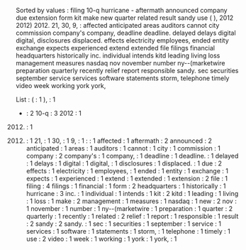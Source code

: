 Sorted by values :
filing 10-q hurricane - aftermath announced company due extension form kit make new quarter related result sandy use ( ), 2012 2012) 2012. 21, 30, 9, : affected anticipated areas auditors cannot city commission company's company, deadline deadline. delayed delays digital digital, disclosures displaced. effects electricity employees, ended entity exchange expects experienced extend extended file filings financial headquarters historically inc. individual intends kitd leading living loss management measures nasdaq nov november number ny--(marketwire preparation quarterly recently relief report responsible sandy. sec securities september service services software statements storm, telephone timely video week working york york, 

List :
( : 1
), : 1
- : 2
10-q : 3
2012 : 1
2012) : 1
2012. : 1
21, : 1
30, : 1
9, : 1
: : 1
affected : 1
aftermath : 2
announced : 2
anticipated : 1
areas : 1
auditors : 1
cannot : 1
city : 1
commission : 1
company : 2
company's : 1
company, : 1
deadline : 1
deadline. : 1
delayed : 1
delays : 1
digital : 1
digital, : 1
disclosures : 1
displaced. : 1
due : 2
effects : 1
electricity : 1
employees, : 1
ended : 1
entity : 1
exchange : 1
expects : 1
experienced : 1
extend : 1
extended : 1
extension : 2
file : 1
filing : 4
filings : 1
financial : 1
form : 2
headquarters : 1
historically : 1
hurricane : 3
inc. : 1
individual : 1
intends : 1
kit : 2
kitd : 1
leading : 1
living : 1
loss : 1
make : 2
management : 1
measures : 1
nasdaq : 1
new : 2
nov : 1
november : 1
number : 1
ny--(marketwire : 1
preparation : 1
quarter : 2
quarterly : 1
recently : 1
related : 2
relief : 1
report : 1
responsible : 1
result : 2
sandy : 2
sandy. : 1
sec : 1
securities : 1
september : 1
service : 1
services : 1
software : 1
statements : 1
storm, : 1
telephone : 1
timely : 1
use : 2
video : 1
week : 1
working : 1
york : 1
york, : 1
